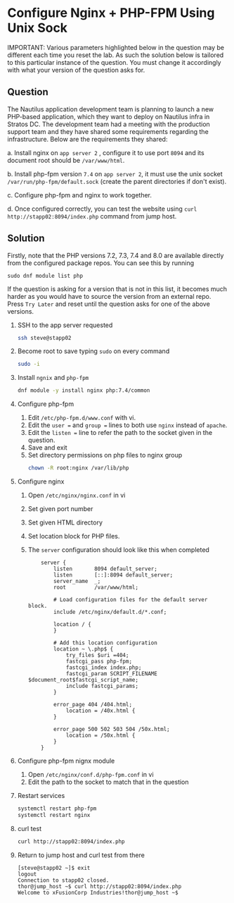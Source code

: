 # Configure Nginx + PHP-FPM Using Unix Sock

IMPORTANT: Various parameters highlighted below in the question may be different each time you reset the lab. As such the solution below is tailored to this particular instance of the question. You must change it accordingly with what your version of the question asks for.


## Question

The Nautilus application development team is planning to launch a new PHP-based application, which they want to deploy on Nautilus infra in Stratos DC. The development team had a meeting with the production support team and they have shared some requirements regarding the infrastructure. Below are the requirements they shared:



a. Install nginx on `app server 2` , configure it to use port `8094` and its document root should be `/var/www/html`.


b. Install php-fpm version `7.4` on `app server 2`, it must use the unix socket `/var/run/php-fpm/default.sock` (create the parent directories if don't exist).


c. Configure php-fpm and nginx to work together.


d. Once configured correctly, you can test the website using `curl http://stapp02:8094/index.php` command from jump host.

## Solution

Firstly, note that the PHP versions 7.2, 7.3, 7.4 and 8.0 are available directly from the configured package repos. You can see this by running

```
sudo dnf module list php
```

If the question is asking for a version that is not in this list, it becomes much harder as you would have to source the version from an external repo. Press `Try Later` and reset until the question asks for one of the above versions.

1. SSH to the app server requested

    ```bash
    ssh steve@stapp02
    ```

1. Become root to save typing `sudo` on every command

    ```bash
    sudo -i
    ```

1. Install `ngnix` and `php-fpm`

    ```bash
    dnf module -y install nginx php:7.4/common
    ```

1.  Configure php-fpm

    1. Edit `/etc/php-fpm.d/www.conf` with vi.
    1. Edit the `user =` and `group =` lines to both use `nginx` instead of `apache`.
    1. Edit the `listen =` line to refer the path to the socket given in the question.
    1. Save and exit
    1. Set directory permissions on php files to nginx group
        ```bash
        chown -R root:nginx /var/lib/php
        ```

1. Configure nginx

    1. Open `/etc/nginx/nginx.conf` in vi
    1. Set given port number
    1. Set given HTML directory
    1. Set location block for PHP files.
    1. The `server` configuration should look like this when completed

        ```text
            server {
                listen       8094 default_server;
                listen       [::]:8094 default_server;
                server_name  _;
                root         /var/www/html;

                # Load configuration files for the default server block.
                include /etc/nginx/default.d/*.conf;

                location / {
                }

                # Add this location configuration
                location ~ \.php$ {
                    try_files $uri =404;
                    fastcgi_pass php-fpm;
                    fastcgi_index index.php;
                    fastcgi_param SCRIPT_FILENAME $document_root$fastcgi_script_name;
                    include fastcgi_params;
                }

                error_page 404 /404.html;
                    location = /40x.html {
                }

                error_page 500 502 503 504 /50x.html;
                    location = /50x.html {
                }
            }
        ```
1. Configure php-fpm nignx module

    1. Open `/etc/nginx/conf.d/php-fpm.conf` in vi
    1. Edit the path to the socket to match that in the question

1. Restart services

    ```bash
    systemctl restart php-fpm
    systemctl restart nginx
    ```

1. curl test

    ```bash
    curl http://stapp02:8094/index.php
    ```

1. Return to jump host and curl test from there

    ```text
    [steve@stapp02 ~]$ exit
    logout
    Connection to stapp02 closed.
    thor@jump_host ~$ curl http://stapp02:8094/index.php
    Welcome to xFusionCorp Industries!thor@jump_host ~$ 
    ```
